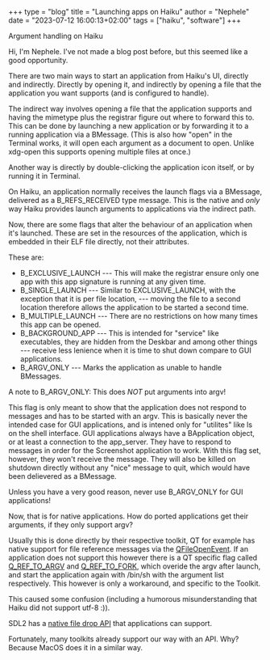 +++
type = "blog"
title = "Launching apps on Haiku"
author = "Nephele"
date = "2023-07-12 16:00:13+02:00"
tags = ["haiku", "software"]
+++

Argument handling on Haiku

Hi, I'm Nephele. I've not made a blog post before, but this seemed like a good opportunity.

There are two main ways to start an application from Haiku's UI, directly and indirectly.
Directly by opening it, and indirectly by opening a file that the application you want supports (and is configured to handle).

The indirect way involves opening a file that the application supports and having the mimetype plus the registrar figure out where to forward this to. This can be done by launching a new application or by forwarding it to a running application via a BMessage.
(This is also how "open" in the Terminal works, it will open each argument as a document to open. Unlike xdg-open this supports opening multiple files at once.)

Another way is directly by double-clicking the application icon itself, or by running it in Terminal.

On Haiku, an application normally receives the launch flags via a BMessage, delivered as a B_REFS_RECEIVED type message. 
This is the native and *only* way Haiku provides launch arguments to applications via the indirect path.

Now, there are some flags that alter the behaviour of an application when it's launched.
These are set in the resources of the application, which is embedded in their ELF file directly, not their attributes.

These are:
* B_EXCLUSIVE_LAUNCH
--- This will make the registrar ensure only one app with this app signature is running at any given time.
* B_SINGLE_LAUNCH
--- Similar to EXCLUSIVE_LAUNCH, with the exception that it is per file location,
--- moving the file to a second location therefore allows the application to be started a second time.
*  B_MULTIPLE_LAUNCH
--- There are no restrictions on how many times this app can be opened.
* B_BACKGROUND_APP
--- This is intended for "service" like executables, they are hidden from the Deskbar and among other things
--- receive less lenience when it is time to shut down compare to GUI applications.
* B_ARGV_ONLY
--- Marks the application as unable to handle BMessages.

A note to B_ARGV_ONLY: This does *NOT* put arguments into argv!

This flag is only meant to show that the application does not respond to messages and has to be started with an argv.
This is basically never the intended case for GUI applications, and is intened only for "utilites" like ls on the shell interface.
GUI applications always have a BApplication object, or at least a connection to the app_server.
They have to respond to messages in order for the Screenshot application to work.
With this flag set, however, they won't receive the message.
They will also be killed on shutdown directly without any "nice" message to quit, which would have been delievered as a BMessage.

Unless you have a very good reason, never use B_ARGV_ONLY for GUI applications!

Now, that is for native applications. How do ported applications get their arguments, if they only support argv?

Usually this is done directly by their respective toolkit, QT for example has native support for file reference messages via the [QFileOpenEvent](https://doc.qt.io/qt-6/qfileopenevent.html).
If an application does not support this however there is a QT specific flag called [Q_REF_TO_ARGV](https://github.com/threedeyes/qthaikuplugins/blob/98be82eb11349358e35bfa653edddd915237de7f/platforms/qhaikuplatform/haiku/qhaikuintegration.cpp#L197) and [Q_REF_TO_FORK](https://github.com/threedeyes/qthaikuplugins/blob/98be82eb11349358e35bfa653edddd915237de7f/platforms/qhaikuplatform/haiku/qhaikuapplication.cpp#L125), which overide the argv after launch, and start the application again with /bin/sh with the argument list respectively.
This however is only a workaround, and specific to the Toolkit.

This caused some confusion (including a humorous misunderstanding that Haiku did not support utf-8 :)).

SDL2 has a [native file drop API](https://wiki.libsdl.org/SDL2/SDL_DropEvent) that applications can support.

Fortunately, many toolkits already support our way with an API. Why? Because MacOS does it in a similar way.
